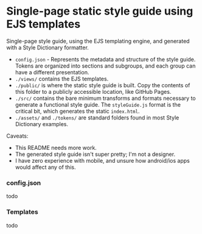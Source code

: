 # Single-page static style guide using EJS templates

Single-page style guide, using the EJS templating engine, and generated with a Style Dictionary formatter.

- `config.json` - Represents the metadata and structure of the style guide. Tokens are organized into sections and subgroups, and each group can have a different presentation.
- `./views/` contains the EJS templates.
- `./public/` is where the static style guide is built. Copy the contents of this folder to a publicly accessible location, like GitHub Pages.
- `./src/` contains the bare minimum transforms and formats necessary to generate a functional style guide. The `styleGuide.js` format is the critical bit, which generates the static `index.html`.
- `./assets/` and `./tokens/` are standard folders found in most Style Dictionary examples.

Caveats:

- This README needs more work.
- The generated style guide isn't super pretty; I'm not a designer.
- I have zero experience with mobile, and unsure how android/ios apps would affect any of this.

### config.json

todo

### Templates

todo
